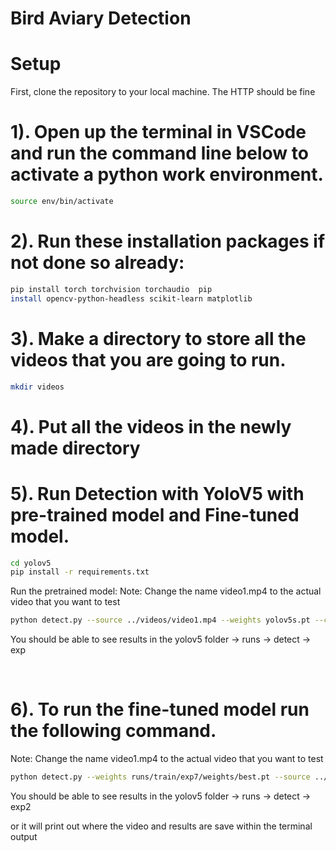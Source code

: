 # Bird Aviary Detection

# Setup

First, clone the repository to your local machine. The HTTP should be fine

# 1). Open up the terminal in VSCode and run the command line below to activate a python work environment.
```bash
source env/bin/activate
```


# 2). Run these installation packages if not done so already:
```bash
pip install torch torchvision torchaudio  pip 
install opencv-python-headless scikit-learn matplotlib
```

# 3). Make a directory to store all the videos that you are going to run.
```bash
mkdir videos
```
# 4). Put all the videos in the newly made directory

# 5). Run Detection with YoloV5 with pre-trained model and Fine-tuned model.
```bash
cd yolov5
pip install -r requirements.txt
```



Run the pretrained model:
Note: Change the name video1.mp4 to the actual video that you want to test
```bash
python detect.py --source ../videos/video1.mp4 --weights yolov5s.pt --conf 0.25 --save-txt --save-conf
```

You should be able to see results in the yolov5 folder -> runs -> detect -> exp

 

# 6). To run the fine-tuned model run the following command.

Note: Change the name video1.mp4 to the actual video that you want to test
```bash
python detect.py --weights runs/train/exp7/weights/best.pt --source ../videos/video1.mp4 --conf 0.25 --view-img --save-csv
```

You should be able to see results in the yolov5 folder -> runs -> detect -> exp2

or it will print out where the video and results are save within the terminal output
